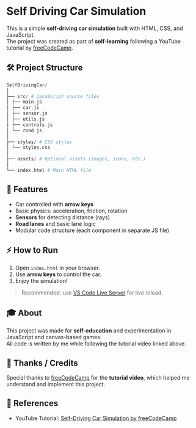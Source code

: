 # Self Driving Car Simulation

This is a simple **self-driving car simulation** built with HTML, CSS, and JavaScript.  
The project was created as part of **self-learning** following a YouTube tutorial by [freeCodeCamp](https://www.youtube.com/@freecodecamp).

## 🛠️ Project Structure

```php
SelfDrivingCar/
│
├── src/ # JavaScript source files
│ ├── main.js
│ ├── car.js
│ ├── sensor.js
│ ├── utils.js
│ ├── controls.js
│ └── road.js
│
├── styles/ # CSS styles
│ └── styles.css
│
├── assets/ # Optional assets (images, icons, etc.)
│
└── index.html # Main HTML file
```


## 🚗 Features

- Car controlled with **arrow keys**
- Basic physics: acceleration, friction, rotation
- **Sensors** for detecting distance (rays)
- **Road lanes** and basic lane logic
- Modular code structure (each component in separate JS file)

## ⚡ How to Run

1. Open `index.html` in your browser.  
2. Use **arrow keys** to control the car.  
3. Enjoy the simulation!

> Recommended: use [VS Code Live Server](https://marketplace.visualstudio.com/items?itemName=ritwickdey.LiveServer) for live reload.

## 🎓 About

This project was made for **self-education** and experimentation in JavaScript and canvas-based games.  
All code is written by me while following the tutorial video linked above.

## 🙏 Thanks / Credits

Special thanks to [freeCodeCamp](https://www.youtube.com/@freecodecamp) for the **tutorial video**, which helped me understand and implement this project.  

## 🔗 References

- YouTube Tutorial: [Self-Driving Car Simulation by freeCodeCamp](https://www.youtube.com/watch?v=Rs_rAxEsAvI&t=3631s)
